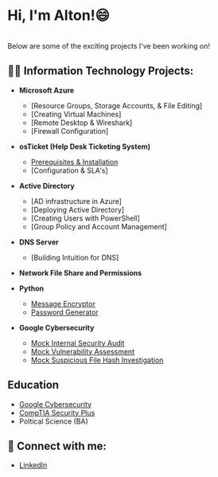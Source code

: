 <h1>Hi, I'm Alton!</a>😄</h1> <br/>
Below are some of the exciting projects I've been working on!
<h2>👨‍💻 Information Technology Projects:</h2>

- <b>Microsoft Azure</b>
  - [Resource Groups, Storage Accounts, & File Editing]
  - [Creating Virtual Machines]
  - [Remote Desktop & Wireshark]
  - [Firewall Configuration]

- <b>osTicket (Help Desk Ticketing System)</b>
  - [Prerequisites & Installation](https://github.com/ajohnhub/osticket-prereqs)
  - [Configuration & SLA's]
    
- <b>Active Directory</b>
  - [AD infrastructure in Azure]
  - [Deploying Active Directory]
  - [Creating Users with PowerShell]
  - [Group Policy and Account Management]

- <b>DNS Server</b>
  - [Building Intuition for DNS]

- <b>Network File Share and Permissions</b>

- <b>Python</b>
  - [Message Encryptor](https://github.com/ajohnhub/Message-Encryptor/blob/main/README.md)
  - [Password Generator](https://github.com/ajohnhub/PasswordGenerator)
- <b>Google Cybersecurity</b>
  - [Mock Internal Security Audit](https://github.com/ajohnhub/google-mock-internal-audit)
  - [Mock Vulnerability Assessment](https://github.com/ajohnhub/mock-vulnerability-assessment/blob/main/README.md)
  - [Mock Suspicious File Hash Investigation](https://github.com/ajohnhub/investigating-a-suspicious-file-hash/blob/main/README.md)
    
<h2>Education</h2>

  - [Google Cybersecurity](https://coursera.org/share/1d07c6562924d79dd3f760d7470bff0e)
  - [CompTIA Security Plus](https://www.credly.com/badges/1a6c6bbf-a999-4d79-82ff-be316f863a78/public_url)
  - Poltical Science (BA)


<h2> 🤳 Connect with me:</h2>

  - [LinkedIn](https://www.linkedin.com/in/altonjohnson1)

<!--
**ajohnhub/ajohnhub** is a ✨ _special_ ✨ repository because its `README.md` (this file) appears on your GitHub profile.

Here are some ideas to get you started:

- 🔭 I’m currently working on ...
- 🌱 I’m currently learning ...
- 👯 I’m looking to collaborate on ...
- 🤔 I’m looking for help with ...
- 💬 Ask me about ...
- 📫 How to reach me: ...
- 😄 Pronouns: ...
- ⚡ Fun fact: ...
